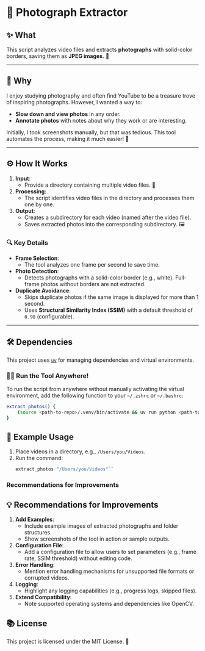 # 📸 Photograph Extractor

## ✨ What

This script analyzes video files and extracts **photographs** with solid-color
borders, saving them as **JPEG images**. 📂

---

## 🧐 Why

I enjoy studying photography and often find YouTube to be a treasure trove of
inspiring photographs. However, I wanted a way to:

- **Slow down and view photos** in any order.
- **Annotate photos** with notes about why they work or are interesting.

Initially, I took screenshots manually, but that was tedious. This tool
automates the process, making it much easier! 🚀

---

## ⚙️ How It Works

1. **Input**:
   - Provide a directory containing multiple video files. 🎥
2. **Processing**:
   - The script identifies video files in the directory and processes them one
     by one.
3. **Output**:
   - Creates a subdirectory for each video (named after the video file).
   - Saves extracted photos into the corresponding subdirectory. 🖼️

### 🔍 Key Details

- **Frame Selection**:
  - The tool analyzes one frame per second to save time.
- **Photo Detection**:
  - Detects photographs with a solid-color border (e.g., white). Full-frame
    photos without borders are not extracted.
- **Duplicate Avoidance**:
  - Skips duplicate photos if the same image is displayed for more than 1
    second.
  - Uses **Structural Similarity Index (SSIM)** with a default threshold of
    `0.98` (configurable).

---

## 🛠️ Dependencies

This project uses [`uv`](https://github.com/universalvirtualenv) for managing
dependencies and virtual environments.

### 🏃‍♂️ Run the Tool Anywhere!

To run the script from anywhere without manually activating the virtual
environment, add the following function to your `~/.zshrc` or `~/.bashrc`:

```bash
extract_photos() {
    (source <path-to-repo>/.venv/bin/activate && uv run python <path-to-repo>/extract_photos/main.py "$@")
}
```

## 📝 Example Usage

1. Place videos in a directory, e.g., `/Users/you/Videos`.
2. Run the command:
   ```bash
   extract_photos "/Users/you/Videos"``


### Recommendations for Improvements

## 💡 Recommendations for Improvements

1. **Add Examples**:
   - Include example images of extracted photographs and folder structures.
   - Show screenshots of the tool in action or sample outputs.
2. **Configuration File**:
   - Add a configuration file to allow users to set parameters (e.g., frame rate, SSIM threshold) without editing code.
3. **Error Handling**:
   - Mention error handling mechanisms for unsupported file formats or corrupted videos.
4. **Logging**:
   - Highlight any logging capabilities (e.g., progress logs, skipped files).
5. **Extend Compatibility**:
   - Note supported operating systems and dependencies like OpenCV.

## 📚 License
This project is licensed under the MIT License. 📝
